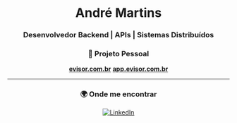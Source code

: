 <h1 align="center">André Martins</h1>
<h3 align="center">Desenvolvedor Backend | APIs | Sistemas Distribuídos</h3>

<h3 align="center">🚀 Projeto Pessoal</h3>
<p align="center">
  <a href="https://evisor.com.br"><b>evisor.com.br</b></a>  
  <a href="https://admin.evisor.com.br"><b>app.evisor.com.br</b></a>
</p>

---

<h3 align="center">🌍 Onde me encontrar</h3>
<p align="center">
  <a href="https://www.linkedin.com/in/andremartinsds/">
    <img alt="LinkedIn" src="https://img.shields.io/badge/LinkedIn-0A66C2?style=for-the-badge&logo=linkedin&logoColor=white"/>
  </a>
</p>
